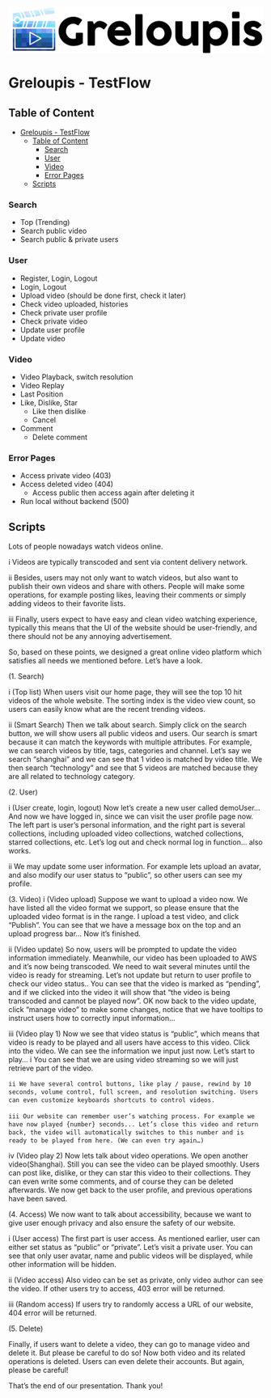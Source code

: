 [![logo](greloupis-horizontal.png)](https://greloupis-frontend.herokuapp.com/)

# Greloupis - TestFlow

## Table of Content
- [Greloupis - TestFlow](#greloupis---testflow)
  - [Table of Content](#table-of-content)
    - [Search](#search)
    - [User](#user)
    - [Video](#video)
    - [Error Pages](#error-pages)
  - [Scripts](#scripts)

### Search
- Top (Trending)
- Search public video
- Search public & private users

### User    
- Register, Login, Logout
- Login, Logout
- Upload video (should be done first, check it later)
- Check video uploaded, histories
- Check private user profile
- Check private video
- Update user profile
- Update video

### Video
- Video Playback, switch resolution
- Video Replay
- Last Position
- Like, Dislike, Star
    - Like then dislike
    - Cancel
- Comment
    - Delete comment

### Error Pages
- Access private video (403)
- Access deleted video (404)
    - Access public then access again after deleting it
- Run local without backend (500)


## Scripts

Lots of people nowadays watch videos online. 

i Videos are typically transcoded and sent via content delivery network. 

ii Besides, users may not only want to watch videos, but also want to publish their own videos and share with others. People will make some operations, for example posting likes, leaving their comments or simply adding videos to their favorite lists. 

iii Finally, users expect to have easy and clean video watching experience, typically this means that the UI of the website should be user-friendly, and there should not be any annoying advertisement. 

So, based on these points, we designed a great online video platform which satisfies all needs we mentioned before. Let’s have a look. 

(1. Search)

i (Top list) When users visit our home page, they will see the top 10 hit videos of the whole website. The sorting index is the video view count, so users can easily know what are the recent trending videos.

ii (Smart Search) Then we talk about search. Simply click on the search button, we will show users all public videos and users. Our search is smart because it can match the keywords with multiple attributes. For example, we can search videos by title, tags, categories and channel. Let’s say we search “shanghai” and we can see that 1 video is matched by video title. We then search “technology” and see that 5 videos are matched because they are all related to technology category.

(2. User)

i (User create, login, logout) Now let’s create a new user called demoUser… And now we have logged in, since we can visit the user profile page now. The left part is user’s personal information, and the right part is several collections, including uploaded video collections, watched collections, starred collections, etc. Let’s log out and check normal log in function… also works. 

ii We may update some user information. For example lets upload an avatar, and also modify our user status to “public”, so other users can see my profile.

(3. Video)
i (Video upload) Suppose we want to upload a video now. We have listed all the video format we support, so please ensure that the uploaded video format is in the range. I upload a test video, and click “Publish”. You can see that we have a message box on the top and an upload progress bar… Now it’s finished. 

ii (Video update) So now, users will be prompted to update the video information immediately. Meanwhile, our video has been uploaded to AWS and it’s now being transcoded. We need to wait several minutes until the video is ready for streaming. Let’s not update but return to user profile to check our video status.. You can see that the video is marked as “pending”, and if we clicked into the video it will show that “the video is being transcoded and cannot be played now”. OK now back to the video update, click “manage video” to make some changes, notice that we have tooltips to instruct users how to correctly input information…

iii (Video play 1) Now we see that video status is “public”, which means that video is ready to be played and all users have access to this video. Click into the video. We can see the information we input just now. Let’s start to play…	
    i You can see that we are using video streaming so we will just retrieve part of the video.
    
    ii We have several control buttons, like play / pause, rewind by 10 seconds, volume control, full screen, and resolution switching. Users can even customize keyboards shortcuts to control videos.
	
    iii Our website can remember user’s watching process. For example we have now played {number} seconds... Let’s close this video and return back, the video will automatically switches to this number and is ready to be played from here. (We can even try again…)
    
iv (Video play 2) Now lets talk about video operations. We open another video(Shanghai). Still you can see the video can be played smoothly. Users can post like, dislike, or they can star this video to their collections. They can even write some comments, and of course they can be deleted afterwards. We now get back to the user profile, and previous operations have been saved.

(4. Access)
We now want to talk about accessibility, because we want to give user enough privacy and also ensure the safety of our website.

i (User access)  The first part is user access. As mentioned earlier, user can either set status as “public” or “private”. Let’s visit a private user. You can see that only user avatar, name and public videos will be displayed, while other information will be hidden.

ii (Video access) Also video can be set as private, only video author can see the video. If other users try to access, 403 error will be returned.

iii (Random access) If users try to randomly access a URL of our website, 404 error will be returned.

(5. Delete)

Finally, if users want to delete a video, they can go to manage video and delete it. But please be careful to do so! Now both video and its related operations is deleted. Users can even delete their accounts. But again, please be careful!

That’s the end of our presentation. Thank you!